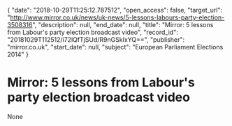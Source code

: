 {
  "date": "2018-10-29T11:25:12.787512", 
  "open_access": false, 
  "target_url": "http://www.mirror.co.uk/news/uk-news/5-lessons-labours-party-election-3508316", 
  "description": null, 
  "end_date": null, 
  "title": "Mirror: 5 lessons from Labour's party election broadcast video", 
  "record_id": "20181029T112512/i72lQfTjSUd/R9nGSkIxYQ==", 
  "publisher": "mirror.co.uk", 
  "start_date": null, 
  "subject": "European Parliament Elections 2014"
}

# Mirror: 5 lessons from Labour's party election broadcast video

None
